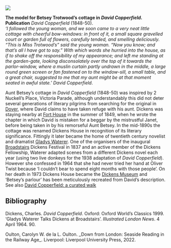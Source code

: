 <html><head></head><body><a href="https://dev.visual-essays.app"><img src="https://dev-visual-essays.netlify.app/images/ve-button.png"/></a>
<param author="Professor Carolyn W. de la L. Oulton" banner="images/david-copperfield-banner.jpg" layout="vtl" title="2 Nuckell’s Place, Victoria Parade, Broadstairs" ve-config=""/>

<param eid="Q4925737" title="Bleak House"/>
<param eid="Q922739" title="Broadstairs"/>
<param eid="Q29303" title="Canterbury"/>
<param eid="Q5686" title="Charles Dickens"/>
<param eid="Q729006" title="Chatham"/>
<param eid="Q189811" title="David Copperfield"/>

**The model for Betsey Trotwood’s cottage in _David Copperfield_.**   
**Publication** _David Copperfield_ (1848-50).   
_‘I followed the young woman, and we soon came to a very neat little cottage with cheerful bow-windows: in front of it, a small square gravelled court or garden full of flowers, carefully tended, and smelling deliciously.   
“This is Miss Trotwood’s” said the young woman. “Now you know; and that’s all I have got to say.” With which words she hurried into the house, as if to shake off the responsibility of my appearance; and left me standing at the garden-gate, looking disconsolately over the top of it towards the parlor-window, where a muslin curtain partly undrawn in the middle, a large round green screen or fan fastened on to the window-sill, a small table, and a great chair, suggested to me that my aunt might be at that moment seated in awful state.’_
_David Copperfield_.
<param manifest="https://iiif.juncture-digital.org/wc:David_Copperfield_%281850%29_%2814593575778%29.jpg/manifest.json" ve-image-v2/>

Aunt Betsey’s cottage in _David Copperfield_ (1848-50) was inspired by 2 Nuckell’s Place, Victoria Parade, although understandably this did not deter several generations of literary pilgrims from searching for the original in [Dover](/dickens/dickens-dover), where David claims to have taken refuge with his aunt. Dickens was staying nearby at [Fort House](/dickens/dickens-fort-house) in the summer of 1849, when he wrote the chapter in which David is mistaken for a beggar by the mistrustful Janet, before being taken in by his remorseful Aunt Betsey. In the mid-1890s the cottage was renamed Dickens House in recognition of its literary significance. Fittingly it later became the home of twentieth century novelist and dramatist [Gladys Waterer](/20c/20c-waterer-biography). One of the organisers of the inaugural [Broadstairs](/dickens/dickens-broadstairs) Dickens Festival in 1837 and an active member of the Dickens Fellowship, Waterer adapted scenes from a different Dickens novel each year (using two live donkeys for the 1938 adaptation of _David Copperfield_). However she confessed in 1964 that she had never tried her hand at Oliver Twist because ‘I couldn’t bear to spend eight months with those people’. On her death in 1973 Dickens House became the [Dickens Museum](https://www.thanet.gov.uk/info-pages/dickens-house-museum/) and ‘Betsey’s parlour’ has been meticulously recreated from David’s description.    
See also [David Copperfield: a curated walk](/dickens/david-copperfield-curated-walk)
<param label="2 Nuckell's Place later became Dickens House. Or - to add to the confusion - Dickens' House" url="https://stor.artstor.org/stor/14998065-2aae-464e-9015-45036a05a19b" ve-image=""/>

## Bibliography
Dickens, Charles. _David Copperfield_. Oxford: Oxford World’s Classics 1999.  
‘Gladys Waterer Talks Dickens at Broadstairs’. _Illustrated London News_. 4 April 1964. 90.   
<param manifest="https://iiif.juncture-digital.org/wc:David_Copperfield.jpg/manifest.json" ve-image-v2/>
Oulton, Carolyn W. de la L. Oulton. _Down from London: Seaside Reading in the Railway Age_. Liverpool: Liverpool University Press, 2022.
</body></html>